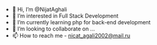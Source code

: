 - 👋 Hi, I’m @NijatAghali
- 👀 I’m interested in Full Stack Development
- 🌱 I’m currently learning php for back-end development
- 💞️ I’m looking to collaborate on ...
- 📫 How to reach me - nicat_agali2002@mail.ru

<!---
NijatAghali/NijatAghali is a ✨ special ✨ repository because its `README.md` (this file) appears on your GitHub profile.
You can click the Preview link to take a look at your changes.
--->
